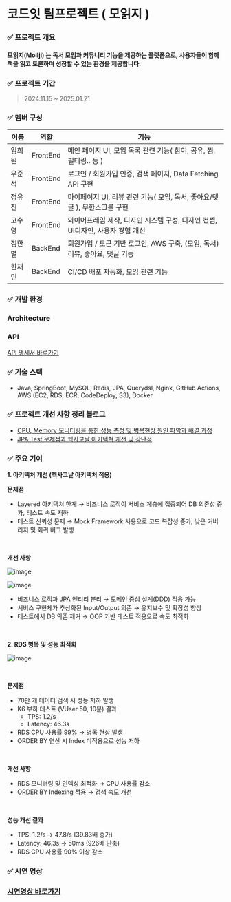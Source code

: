 # 코드잇 팀프로젝트 ( 모읽지 )

### ✅ 프로젝트 개요

#### 모읽지(Moilji) 는 독서 모임과 커뮤니티 기능을 제공하는 플랫폼으로, 사용자들이 함께 책을 읽고 토론하며 성장할 수 있는 환경을 제공합니다.

### ✅ 프로젝트 기간

> 2024.11.15 ~ 2025.01.21

### ✅ 멤버 구성

| 이름  | 역할  | 기능                              |
|-----|-----|---------------------------------|
| 임희원 | FrontEnd | 메인 페이지 UI, 모임 목록 관련 기능( 참여, 공유, 찜, 필터링.. 등 ) |
| 우준석 | FrontEnd  | 로그인 / 회원가입 인증, 검색 페이지, Data Fetching API 구현 |
| 정유진 | FrontEnd  | 마이페이지 UI, 리뷰 관련 기능( 모임, 독서, 좋아요/댓글 ), 무한스크롤 구현 |
| 고수영 | FrontEnd  | 와이어프레임 제작, 디자인 시스템 구성,  디자인 컨셉, UI디자인, 사용자 경험 개선 |
| 정한별 | BackEnd  | 회원가입 / 토큰 기반 로그인, AWS 구축, (모임, 독서) 리뷰, 좋아요, 댓글 기능   |
| 한재민 | BackEnd  | CI/CD 배포 자동화, 모임 관련 기능 |

### ✅ 개발 환경

### Architecture

### API

[API 명세서 바로가기](https://docs.google.com/spreadsheets/d/1lcUy45KENA28HkA6w2CRJwkndWbBS591vnjQbwSXX9s/edit?usp=sharing)

### ✅ 기술 스택

- Java, SpringBoot, MySQL, Redis, JPA, Querydsl, Nginx, GitHub Actions, AWS (EC2, RDS, ECR, CodeDeploy, S3), Docker

### ✅ 프로젝트 개선 사항 정리 블로그
- [CPU, Memory 모니터링을 통한 성능 측정 및 병목현상 원인 파악과 해결 과정](https://killerwhale1125.github.io/posts/%EB%B3%91%EB%AA%A9%ED%98%84%EC%83%81-%EC%9B%90%EC%9D%B8-%ED%8C%8C%EC%95%85%EA%B3%BC-%EB%AA%A8%EB%8B%88%ED%84%B0%EB%A7%81-%EB%B0%8F-%ED%95%B4%EA%B2%B0-%EA%B3%BC%EC%A0%95/)
- [JPA Test 문제점과 헥사고날 아키텍쳐 개선 및 장단점](https://killerwhale1125.github.io/posts/%ED%85%8C%EC%8A%A4%ED%8A%B8-%EC%A3%BC%EB%8F%84-%EA%B0%9C%EB%B0%9C%EC%97%90%EC%84%9C-Layered-Architecture%EC%9D%98-%ED%95%9C%EA%B3%84%EC%99%80-%EA%B0%9C%EC%84%A0-%EC%A0%84%EB%9E%B5/)

### ✅ 주요 기여

**1. 아키텍처 개선 (헥사고날 아키텍처 적용)**

**문제점**<br/>
- Layered 아키텍처 한계 → 비즈니스 로직이 서비스 계층에 집중되어 DB 의존성 증가, 테스트 속도 저하
- 테스트 신뢰성 문제 → Mock Framework 사용으로 코드 복잡성 증가, 낮은 커버리지 및 회귀 버그 발생

<br/>

**개선 사항**<br/>

![image](https://github.com/user-attachments/assets/354eb62c-b228-49c1-8199-7dd173207f06)

![image](https://github.com/user-attachments/assets/a9c8a997-9bb2-4df2-a60a-75d5b6ebe8df)

- 비즈니스 로직과 JPA 엔티티 분리 → 도메인 중심 설계(DDD) 적용 가능<br/>
- 서비스 구현체가 추상화된 Input/Output 의존 → 유지보수 및 확장성 향상<br/>
- 테스트에서 DB 의존 제거 → OOP 기반 테스트 적용으로 속도 최적화<br/>

<br/>

**2. RDS 병목 및 성능 최적화**

![image](https://github.com/user-attachments/assets/7f1faba2-4a3f-45de-8b41-d6d4d54c938f)

<br/>

**문제점**<br/>
- 70만 개 데이터 검색 시 성능 저하 발생
- K6 부하 테스트 (VUser 50, 10분) 결과
  - TPS: 1.2/s
  - Latency: 46.3s
- RDS CPU 사용률 99% → 병목 현상 발생
- ORDER BY 연산 시 Index 미적용으로 성능 저하

<br/>

**개선 사항**<br/>
- RDS 모니터링 및 인덱싱 최적화 → CPU 사용률 감소<br/>
- ORDER BY Indexing 적용 → 검색 속도 개선<br/>

<br/>

**성능 개선 결과**<br/>
- TPS: 1.2/s → 47.8/s (39.83배 증가)
- Latency: 46.3s → 50ms (926배 단축)
- RDS CPU 사용률 90% 이상 감소


### ✅ 시연 영상
### [시연영상 바로가기](https://youtu.be/MFbDF_wRzKw)

